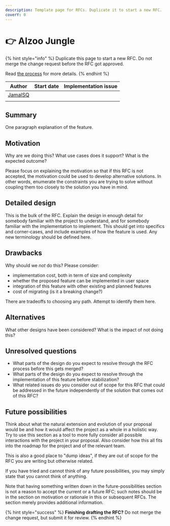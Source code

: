 ```yaml
---
description: Template page for RFCs. Duplicate it to start a new RFC.
coverY: 0
---
```


# 👉 AIzoo Jungle

{% hint style="info" %}
Duplicate this page to start a new RFC. Do not merge the change request before the RFC got approved.

Read [the process](./) for more details.
{% endhint %}

<table><thead><tr><th data-type="users" data-multiple>Author</th><th>Start date</th><th>Implementation issue</th></tr></thead><tbody><tr><td><a href="https://app.gitbook.com/u/SCmvYqJlBmdYUX5vAzYXFvn9Kl63">JamalSQ</a></td><td></td><td></td></tr><tr><td></td><td></td><td></td></tr></tbody></table>

## Summary

One paragraph explanation of the feature.

## Motivation

Why are we doing this? What use cases does it support? What is the expected outcome?

Please focus on explaining the motivation so that if this RFC is not accepted, the motivation could be used to develop alternative solutions. In other words, enumerate the constraints you are trying to solve without coupling them too closely to the solution you have in mind.

## Detailed design

This is the bulk of the RFC. Explain the design in enough detail for somebody familiar with the project to understand, and for somebody familiar with the implementation to implement. This should get into specifics and corner-cases, and include examples of how the feature is used. Any new terminology should be defined here.

## Drawbacks

Why should we _not_ do this? Please consider:

* implementation cost, both in term of size and complexity
* whether the proposed feature can be implemented in user space
* integration of this feature with other existing and planned features
* cost of migrating (is it a breaking change?)

There are tradeoffs to choosing any path. Attempt to identify them here.

## Alternatives

What other designs have been considered? What is the impact of not doing this?

## Unresolved questions

* What parts of the design do you expect to resolve through the RFC process before this gets merged?
* What parts of the design do you expect to resolve through the implementation of this feature before stabilization?
* What related issues do you consider out of scope for this RFC that could be addressed in the future independently of the solution that comes out of this RFC?

## Future possibilities

Think about what the natural extension and evolution of your proposal would be and how it would affect the project as a whole in a holistic way. Try to use this section as a tool to more fully consider all possible interactions with the project in your proposal. Also consider how this all fits into the roadmap for the project and of the relevant team.

This is also a good place to "dump ideas", if they are out of scope for the RFC you are writing but otherwise related.

If you have tried and cannot think of any future possibilities, you may simply state that you cannot think of anything.

Note that having something written down in the future-possibilities section is not a reason to accept the current or a future RFC; such notes should be in the section on motivation or rationale in this or subsequent RFCs. The section merely provides additional information.

{% hint style="success" %}
**Finishing drafting the RFC?** Do not merge the change request, but submit it for review.
{% endhint %}
